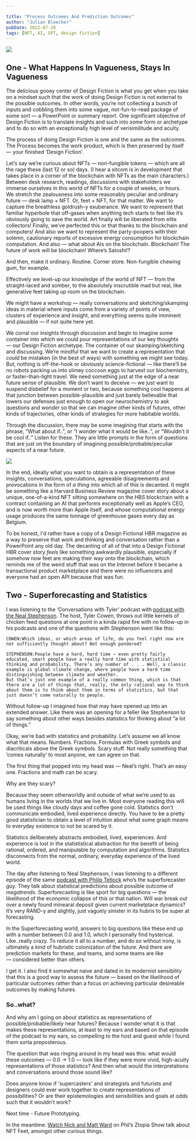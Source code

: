 ```yaml
---

title: "Process Outcomes And Prediction Outcomes"
author: "Julian Bleecker"
pubDate: 2022-07-20
tags: [NFT, AI, GPT, design fiction]
---
```


![](/bd-images/process-outcomes-and-prediction-outcomes/process-outcomes-and-prediction-outcomes_8eba3e53-3cb2-4152-b2fb-5fd49fa7e86a.png) 
 
## One - What Happens In Vagueness, Stays In Vagueness
The delicious gooey center of Design Fiction is what you get when you take on a mindset such that the work of doing Design Fiction is not external to the possible outcomes. In other words, you’re not collecting a bunch of inputs and cobbling them into some vague, not-fun-to-read package of some sort — a PowerPoint or summary report. One significant objective of Design Fiction is to translate insights and such into some form or archetype and to do so with an exceptionally high level of verisimilitude and acuity. 

The process of doing Design Fiction is one and the same as the outcomes. The Process becomes the work product, which is then preserved by itself — your finished ‘Design Fiction’. 

Let’s say we’re curious about NFTs — non-fungible tokens — which are all the rage these (last 12 or so) days. (I hear a sitcom is in development that takes place in a corner of the blockchain with NFTs as the main characters.) Between desk research, readings, discussions with stakeholders we immerse ourselves in this world of NFTs for a couple of weeks, or hours. We stretch the zealousness into some reasonably peculiar and ordinary future — desk lamp + NFT. Or, feet + NFT, for that matter. We want to capture the breathless goldrush-y exuberance. We want to represent that familiar hyperbole that off-gases when anything tech starts to feel like it’s obviously going to save the world. Art finally will be liberated from elite collectors! Finally, we’ve perfected this or that thanks to the blockchain and computers! And also we want to represent the party-poopers with their solemn, cautionary reports of excessive energy consumption for blockchain computation. And also — what about AIs on the blockchain. Blockchain! The future of work will be blockchain! Where’s Satoshi!?

And then, make it ordinary. Routine. Corner store. Non-fungible chewing gum, for example.

Effectively we level-up our knowledge of the world of NFT — from the straight-laced and somber, to the absolutely inscrutible mad but real, like generative feet taking up room on the blockchain.

We might have a workshop — really conversations and sketching/skamping ideas in material where inputs come from a variety of points of view, clusters of experience and insight, and everything seems quite imminent and plausible — if not quite here yet. 

We corral our insights through discussion and begin to imagine some container into which we could pour representations of our key thoughts — our Design Fiction archetype. The container of our skamping/sketching and discussing. We’re mindful that we want to create a representation that _could_ be mistaken (in the best of ways) with something we might see today. But, nothing is off-the-hook or obviously science-fictional — like there’ll be no robots packing us into slimey coccoon eggs to harvest our biochemistry, or faster-than-light travel. We need something just at the edge of a near future sense of plausible. We don’t want to deceive — we just want to suspend disbelief for a moment or two, because something cool happens at that junction between possible-plausible and just barely believable that lowers our defenses just enough to open our neurochemistry to ask questions and _wonder_ so that we can imagine other kinds of futures, other kinds of trajectories, other kinds of strategies for more habitable worlds.

Through the discussion, there may be some imagining that starts with the phrase, “What about if..”, or “I wonder what it would be like..”, or “Wouldn’t it be cool if..” Listen for these. They are little prompts in the form of questions that are just on the boundary of imagining possible/probable/peculiar aspects of a near future.

 ![](/bd-images/process-outcomes-and-prediction-outcomes/process-outcomes-and-prediction-outcomes_d97ab635-6fff-452f-b285-4cb011b57ad8.png)

In the end, ideally what you want to obtain is a representation of these insights, conversations, speculations, agreeable disagreements and provocations in the form of _a thing_ into which all of this is decanted. It might be something like a Harvard Business Review magazine cover story about a unique, one-of-a-kind NFT sitting somewhere on the HBS blockchain with a contract containing an AI that performs exceptionally well as Apple’s CEO, and is now worth more than Apple itself, and whose computational energy usage produces the same tonnage of greenhouse gases every day as Belgium.

To be honest, I'd rather have a copy of a Design Fictional HBR magazine as a way to preserve that work and thinking and conversation rather than a PowerPoint any old day. The decanting of all of that into a Design Fictional HBR cover story  _feels_ like something awkwardly plausible, especially if somehow now feet are making their way onto the blockchain, which reminds me of the weird stuff that was on the Internet before it became a transactional product marketplace and there were no influencers and everyone had an open API because that was fun.

## Two - Superforecasting and Statistics
I was listening to the ‘Conversations with Tyler’ podcast with [podcast with the Neal Stephenson](https://conversationswithtyler.com/episodes/neal-stephenson/).  The host, Tyler Cowen, throws out little kernels of chicken feed questions at one point in a kinda rapid fire with no follow-up in his podcasts and one of the questions with Stephenson went like this:

```
COWEN:Which ideas, or which areas of life, do you feel right now are not sufficiently thought about? Not enough pondered?

STEPHENSON:People have a hard, hard time — even pretty fairly educated, smart people have a really hard time with statistical thinking and probability. There’s any number of . . . Well, a classic example is global climate change, where people have a hard time distinguishing between climate and weather.
But that’s just one example of a really common thing, which is that there are a lot of things that, really, the only rational way to think about them is to think about them in terms of statistics, but that just doesn’t come naturally to people.
```

Without follow-up I imagined how that may have opened up into an extended answer. Like there was an opening for a feller like Stephenson to say something about other ways besides statistics for thinking about “a lot of things.”

Okay, we’re bad with statistics and probability. Let’s assume we all know what that means. Numbers. Fractions. Formulas with Greek symbols and diacriticals above the Greek symbols. Scary stuff. Not really something that ‘comes naturally’ to most anyone, we can agree on that.

The first thing that popped into my head was — Neal’s right. That’s an easy one. Fractions and math can be scary. 

Why are they scary? 

Because they seem otherworldly and outside of what we’re used to as humans living in the worlds that we live in. Most everyone reading this will be used things like cloudy days and coffee gone cold. Statistics don't communicate embodied, lived experience directly. You have to be a pretty good statistician to obtain a level of intuition about what some graph _means_ to everyday existence to not be scared by it. 

Statistics deliberately abstracts embodied, lived, experiences. And experience is lost in the statististical abstraction for the benefit of being rational, ordered, and manipulable by computation and algorithms. Statistics disconnects from the normal, ordinary, everyday experience of the lived world.

The day after listening to Neal Stephenson, I was listening to a different episode of the same [podcast with Philip Tetlock](https://conversationswithtyler.com/episodes/philip-e-tetlock/) who’s the superforecaster guy. They talk about statistical predictions about possible outcome of _megatrends_. Superforecasting is like sport for big questions — the likelihood of the economic collapse of this or that nation. Will war break out over a newly found minearal deposit given current marketplace dynamics? It’s very RAND-y and slightly, just vaguely sinister in its hubris to be super at forecasting.

In the Superforecasting world, answers to big questions like these end up with a number between 0.0 and 1.0, which I personally find hysterical. Like..really crazy. To reduce it all to a number, and do so without irony, is ultimately a kind of hubristic colonization of the future. And there are prediction markets for these, and teams, and some teams are like — considered better than others.

I get it. I also find it somewhat naive and dated in its modernist sensibility that this is a good way to assess the future — based on the likelihood of particular outcomes rather than a focus on achieving particular desireable outcomes by making futures.

### So..what?
And why am I going on about statistics as representations of possible/probable/likely near futures? Because I wonder what it is that makes these representations, at least to my ears and based on that episode of the podcast to my ears, so compelling to the host and guest while I found them sorta preposterous. 

The question that was ringing around in my head was this: what would these outcomes — 0.0 -> 1.0 — look like if they were more vivid, high-acuity representations of those statistics? And then what would the interpretations and conversations around those sound like? 

Does anyone know if 'supercasters' and strategists and futurists and designers could ever work together to create representations of possibilities? Or are their epistemologies and sensibilities and goals at odds such that it wouldn’t work?

Next time - Future Prototyping.

In the meantime: [Watch Nick and Matt Ward](https://vimeo.com/517965209) on Phil’s Ztopia Show talk about NFT Feet, amongst other curious things.